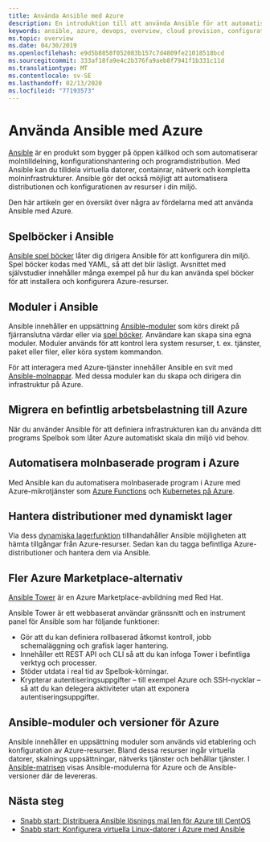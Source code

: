 ```yaml
---
title: Använda Ansible med Azure
description: En introduktion till att använda Ansible för att automatisera etablering i molnet, konfigurationshantering och programdistribution.
keywords: ansible, azure, devops, overview, cloud provision, configuration management, application deployment, ansible modules, ansible playbooks
ms.topic: overview
ms.date: 04/30/2019
ms.openlocfilehash: e9d5b8858f052083b157c7d4809fe21018518bcd
ms.sourcegitcommit: 333af18fa9e4c2b376fa9aeb8f7941f1b331c11d
ms.translationtype: MT
ms.contentlocale: sv-SE
ms.lasthandoff: 02/13/2020
ms.locfileid: "77193573"
---
```

# <a name="using-ansible-with-azure"></a>Använda Ansible med Azure

[Ansible](https://www.ansible.com) är en produkt som bygger på öppen källkod och som automatiserar molntilldelning, konfigurationshantering och programdistribution. Med Ansible kan du tilldela virtuella datorer, containrar, nätverk och kompletta molninfrastrukturer. Ansible gör det också möjligt att automatisera distributionen och konfigurationen av resurser i din miljö.

Den här artikeln ger en översikt över några av fördelarna med att använda Ansible med Azure.

## <a name="ansible-playbooks"></a>Spelböcker i Ansible

[Ansible spel böcker](https://docs.ansible.com/ansible/latest/playbooks.html) låter dig dirigera Ansible för att konfigurera din miljö. Spel böcker kodas med YAML, så att det blir läsligt. Avsnittet med självstudier innehåller många exempel på hur du kan använda spel böcker för att installera och konfigurera Azure-resurser. 

## <a name="ansible-modules"></a>Moduler i Ansible

Ansible innehåller en uppsättning [Ansible-moduler](https://docs.ansible.com/ansible/latest/modules_by_category.html) som körs direkt på fjärranslutna värdar eller via [spel böcker](https://docs.ansible.com/ansible/latest/playbooks.html). Användare kan skapa sina egna moduler. Moduler används för att kontrol lera system resurser, t. ex. tjänster, paket eller filer, eller köra system kommandon.

För att interagera med Azure-tjänster innehåller Ansible en svit med [Ansible-molnappar](https://docs.ansible.com/ansible/list_of_cloud_modules.html#azure). Med dessa moduler kan du skapa och dirigera din infrastruktur på Azure. 

## <a name="migrate-existing-workload-to-azure"></a>Migrera en befintlig arbetsbelastning till Azure

När du använder Ansible för att definiera infrastrukturen kan du använda ditt programs Spelbok som låter Azure automatiskt skala din miljö vid behov. 

## <a name="automate-cloud-native-application-in-azure"></a>Automatisera molnbaserade program i Azure

Med Ansible kan du automatisera molnbaserade program i Azure med Azure-mikrotjänster som [Azure Functions](https://azure.microsoft.com//services/functions/) och [Kubernetes på Azure](https://azure.microsoft.com/services/container-service/kubernetes/).  

## <a name="manage-deployments-with-dynamic-inventory"></a>Hantera distributioner med dynamiskt lager

Via dess [dynamiska lagerfunktion](https://docs.ansible.com/ansible/intro_dynamic_inventory.html) tillhandahåller Ansible möjligheten att hämta tillgångar från Azure-resurser. Sedan kan du tagga befintliga Azure-distributioner och hantera dem via Ansible.

## <a name="additional-azure-marketplace-options"></a>Fler Azure Marketplace-alternativ

[Ansible Tower](https://azuremarketplace.microsoft.com/marketplace/apps/redhat.ansible-tower) är en Azure Marketplace-avbildning med Red Hat. 

Ansible Tower är ett webbaserat användar gränssnitt och en instrument panel för Ansible som har följande funktioner:

* Gör att du kan definiera rollbaserad åtkomst kontroll, jobb schemaläggning och grafisk lager hantering. 
* Innehåller ett REST API och CLI så att du kan infoga Tower i befintliga verktyg och processer. 
* Stöder utdata i real tid av Spelbok-körningar. 
* Krypterar autentiseringsuppgifter – till exempel Azure och SSH-nycklar – så att du kan delegera aktiviteter utan att exponera autentiseringsuppgifter.

## <a name="ansible-module-and-version-matrix-for-azure"></a>Ansible-moduler och versioner för Azure

Ansible innehåller en uppsättning moduler som används vid etablering och konfiguration av Azure-resurser. Bland dessa resurser ingår virtuella datorer, skalnings uppsättningar, nätverks tjänster och behållar tjänster. I [Ansible-matrisen](./ansible-matrix.md) visas Ansible-modulerna för Azure och de Ansible-versioner där de levereras.

## <a name="next-steps"></a>Nästa steg

- [Snabb start: Distribuera Ansible lösnings mal len för Azure till CentOS](./ansible-deploy-solution-template.md)
- [Snabb start: Konfigurera virtuella Linux-datorer i Azure med Ansible](./ansible-install-configure.md)
